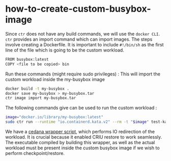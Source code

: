 # how-to-create-custom-busybox-image

Since `ctr` does not have any build commands, we will use the `docker CLI`. `ctr` provides an import command which can import images. The steps involve creating a Dockerfile. It is important to include `#!/bin/sh` as the first line of the file which is going to be the custom workload.

```bash
FROM busybox:latest
COPY <file to be copied> bin
```

Run these commands (might require sudo privileges) : This will import the custom workload inside the my-busybox image

```bash
docker build -t my-busybox .
docker save my-busybox > my-busybox.tar
ctr image import my-busybox.tar
```

The following commands give can be used to run the custom workload :

```bash
image="docker.io/library/my-busybox:latest"
sudo ctr run --runtime "io.containerd.kata.v2" --rm -t "$image" test-kata test.sh
```

We have a [cedana wrapper script](../../../scripts/kata-utils/cedana_kata_wrapper.c), which performs IO redirection of the workload. It is crucial because it enabled CRIU restore to work seamlessly. The executable compiled by building this wrapper, as well as the actual workload must be present inside the custom busybox image if we wish to perform checkpoint/restore.
